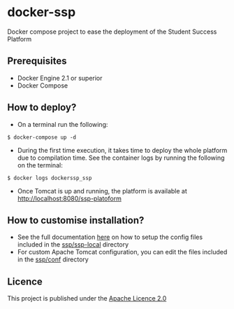 # docker-ssp
Docker compose project to ease the deployment of the Student Success Platform 

## Prerequisites

* Docker Engine 2.1 or superior
* Docker Compose

## How to deploy?

* On a terminal run the following:

```
$ docker-compose up -d
```

* During the first time execution, it takes time to deploy the whole platform due to compilation time. See the container logs by running the following on the terminal:

```
$ docker logs dockerssp_ssp
```

* Once Tomcat is up and running, the platform is available at [http://localhost:8080/ssp-platoform](http://localhost:8080/ssp-platoform)

## How to customise installation?

* See the full documentation [here](https://wiki.jasig.org/display/SSP/Home) on how to setup the config files included in the [ssp/ssp-local](ssp/ssp-local) directory
* For custom Apache Tomcat configuration, you can edit the files included in the [ssp/conf](ssp/conf) directory

## Licence

This project is published under the [Apache Licence 2.0](LICENSE)
